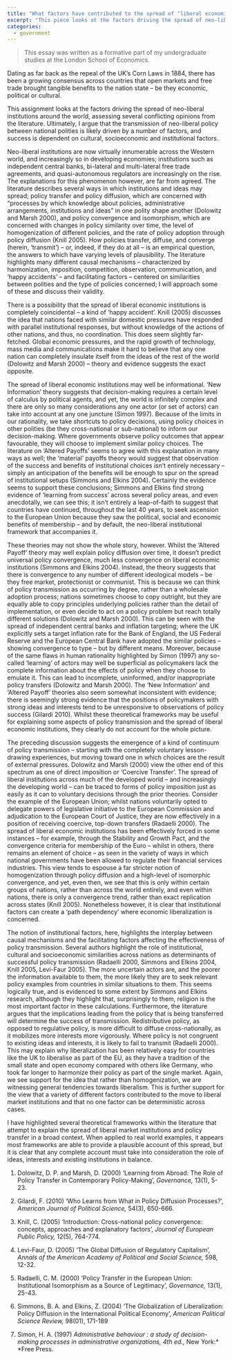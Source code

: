 ```yaml
---
title: "What factors have contributed to the spread of ‘liberal economic institutions’ cross-nationally?"
excerpt: "This piece looks at the factors driving the spread of neo-liberal institutions around the world, assessing several conflicting opinions from the literature."
categories:
  - government
---
```


> This essay was written as a formative part of my undergraduate studies at the London School of Economics.

Dating as far back as the repeal of the UK’s Corn Laws in 1884, there has been a growing consensus across countries that open markets and free trade brought tangible benefits to the nation state – be they economic, political or cultural. 

This assignment looks at the factors driving the spread of neo-liberal institutions around the world, assessing several conflicting opinions from the literature. Ultimately, I argue that the transmission of neo-liberal policy between national polities is likely driven by a number of factors, and success is dependent on cultural, socioeconomic and institutional factors.

Neo-liberal institutions are now virtually innumerable across the Western world, and increasingly so in developing economies; institutions such as independent central banks, bi-lateral and multi-lateral free trade agreements, and quasi-autonomous regulators are increasingly on the rise. The explanations for this phenomenon however, are far from agreed. The literature describes several ways in which institutions and ideas may spread; policy transfer and policy diffusion, which are concerned with “processes by which knowledge about policies, administrative arrangements, institutions and ideas” in one polity shape another (Dolowitz and Marsh 2000), and policy convergence and isomorphism, which are concerned with changes in policy similarity over time, the level of homogenization of different policies, and the rate of policy adoption through policy diffusion (Knill 2005). How policies transfer, diffuse, and converge (herein, ‘transmit’) – or, indeed, if they do at all – is an empirical question, the answers to which have varying levels of plausibility. The literature highlights many different causal mechanisms – characterized by harmonization, imposition, competition, observation, communication, and ‘happy accidents’ – and facilitating factors – centered on similarities between polities and the type of policies concerned; I will approach some of these and discuss their validity.

There is a possibility that the spread of liberal economic institutions is completely coincidental – a kind of ‘happy accident’. Knill (2005) discusses the idea that nations faced with similar domestic pressures have responded with parallel institutional responses, but without knowledge of the actions of other nations, and thus, no coordination. This does seem slightly far-fetched. Global economic pressures, and the rapid growth of technology, mass media and communications make it hard to believe that any one nation can completely insulate itself from the ideas of the rest of the world (Dolowitz and Marsh 2000) – theory and evidence suggests the exact opposite.

The spread of liberal economic institutions may well be informational. ‘New Information’ theory suggests that decision-making requires a certain level of calculus by political agents, and yet, the world is infinitely complex and there are only so many considerations any one actor (or set of actors) can take into account at any one juncture (Simon 1997). Because of the limits in our rationality, we take shortcuts to policy decisions, using policy choices in other polities (be they cross-national or sub-national) to inform our decision-making. Where governments observe policy outcomes that appear favourable, they will choose to implement similar policy choices. The literature on ‘Altered Payoffs’ seems to agree with this explanation in many ways as well; the ‘material’ payoffs theory would suggest that observation of the success and benefits of institutional choices isn’t entirely necessary – simply an anticipation of the benefits will be enough to spur on the spread of institutional setups (Simmons and Elkins 2004). Certainly the evidence seems to support these conclusions; Simmons and Elkins find strong evidence of ‘learning from success’ across several policy areas, and even anecdotally, we can see this; it isn’t entirely a leap-of-faith to suggest that countries have continued, throughout the last 40 years, to seek ascension to the European Union because they saw the political, social and economic benefits of membership – and by default, the neo-liberal institutional framework that accompanies it.

These theories may not show the whole story, however. Whilst the ‘Altered Payoff’ theory may well explain policy diffusion over time, it doesn’t predict universal policy convergence, much less convergence on liberal economic institutions (Simmons and Elkins 2004). Instead, the theory suggests that there is convergence to any number of different ideological models – be they free market, protectionist or communist. This is because we can think of policy transmission as occurring by degree, rather than a wholesale adoption process; nations sometimes choose to copy outright, but they are equally able to copy principles underlying policies rather than the detail of implementation, or even decide to act on a policy problem but reach totally different solutions (Dolowitz and Marsh 2000). This can be seen with the spread of independent central banks and inflation targeting; where the UK explicitly sets a target inflation rate for the Bank of England, the US Federal Reserve and the European Central Bank have adopted the similar policies – showing convergence to type – but by different means. Moreover, because of the same flaws in human rationality highlighted by Simon (1997) any so-called ‘learning’ of actors may well be superficial as policymakers lack the complete information about the effects of policy when they choose to emulate it. This can lead to incomplete, uninformed, and/or inappropriate policy transfers (Dolowitz and Marsh 2000). The ‘New Information’ and ‘Altered Payoff’ theories also seem somewhat inconsistent with evidence; there is seemingly strong evidence that the positions of policymakers with strong ideas and interests tend to be unresponsive to observations of policy success (Gilardi 2010). Whilst these theoretical frameworks may be useful for explaining some aspects of policy transmission and the spread of liberal economic institutions, they clearly do not account for the whole picture.

The preceding discussion suggests the emergence of a kind of continuum of policy transmission – starting with the completely voluntary lesson-drawing experiences, but moving toward one in which choices are the result of external pressures. Dolowitz and Marsh (2000) view the other end of this spectrum as one of direct imposition or ‘Coercive Transfer’. The spread of liberal institutions across much of the developed world – and increasingly the developing world – can be traced to forms of policy imposition just as easily as it can to voluntary decisions through the prior theories. Consider the example of the European Union; whilst nations voluntarily opted to delegate powers of legislative initiative to the European Commission and adjudication to the European Court of Justice, they are now effectively in a position of receiving coercive, top-down transfers (Radaelli 2000). The spread of liberal economic institutions has been effectively forced in some instances – for example, through the Stability and Growth Pact, and the convergence criteria for membership of the Euro – whilst in others, there remains an element of choice – as seen in the variety of ways in which national governments have been allowed to regulate their financial services industries. This view tends to espouse a far stricter notion of homogenization through policy diffusion and a high-level of isomorphic convergence, and yet, even then, we see that this is only within certain groups of nations, rather than across the world entirely, and even within nations, there is only a convergence trend, rather than exact replication across states (Knill 2005). Nonetheless however, it is clear that institutional factors can create a ‘path dependency’ where economic liberalization is concerned.

The notion of institutional factors, here, highlights the interplay between causal mechanisms and the facilitating factors affecting the effectiveness of policy transmission. Several authors highlight the role of institutional, cultural and socioeconomic similarities across nations as determinants of successful policy transmission (Radaelli 2000, Simmons and Elkins 2004, Knill 2005, Levi-Faur 2005). The more uncertain actors are, and the poorer the information available to them, the more likely they are to seek relevant policy examples from countries in similar situations to them. This seems logically true, and is evidenced to some extent by Simmons and Elkins research, although they highlight that, surprisingly to them, religion is the most important factor in these calculations. Furthermore, the literature argues that the implications leading from the policy that is being transferred will determine the success of transmission. Redistributive policy, as opposed to regulative policy, is more difficult to diffuse cross-nationally, as it mobilizes more interests more vigorously. Where policy is not congruent to existing ideas and interests, it is likely to fail to transmit (Radaelli 2000). This may explain why liberalization has been relatively easy for countries like the UK to liberalise as part of the EU, as they have a tradition of the small state and open economy compared with others like Germany, who took far longer to harmonize their policy as part of the single market. Again, we see support for the idea that rather than homogenization, we are witnessing general tendencies towards liberalism. This is further support for the view that a variety of different factors contributed to the move to liberal market institutions and that no one factor can be deterministic across cases.

I have highlighted several theoretical frameworks within the literature that attempt to explain the spread of liberal market institutions and policy transfer in a broad context. When applied to real world examples, it appears most frameworks are able to provide a plausible account of this spread, but it is clear that any complete account must take into consideration the role of ideas, interests and existing institutions in balance.

<div class="footnotes" markdown="1">

1. Dolowitz, D. P. and Marsh, D. (2000) &#8216;Learning from Abroad: The Role of Policy Transfer in Contemporary Policy-Making&#8217;, *Governance,* 13(1), 5-23.

2. Gilardi, F. (2010) &#8216;Who Learns from What in Policy Diffusion Processes?&#8217;, *American Journal of Political Science,* 54(3), 650-666.

3. Knill, C. (2005) &#8216;Introduction: Cross-national policy convergence: concepts, approaches and explanatory factors&#8217;, *Journal of European Public Policy,* 12(5), 764-774.

4. Levi-Faur, D. (2005) &#8216;The Global Diffusion of Regulatory Capitalism&#8217;, *Annals of the American Academy of Political and Social Science,* 598, 12-32.

5. Radaelli, C. M. (2000) &#8216;Policy Transfer in the European Union: Institutional Isomorphism as a Source of Legitimacy&#8217;, *Governance,* 13(1), 25-43.

6. Simmons, B. A. and Elkins, Z. (2004) &#8216;The Globalization of Liberalization: Policy Diffusion in the International Political Economy&#8217;, *American Political Science Review,* 98(01), 171-189

7. Simon, H. A. (1997) *Administrative behaviour : a study of decision-making processes in administrative organizations, *4th ed.*,* New York:* *Free Press.

</div>